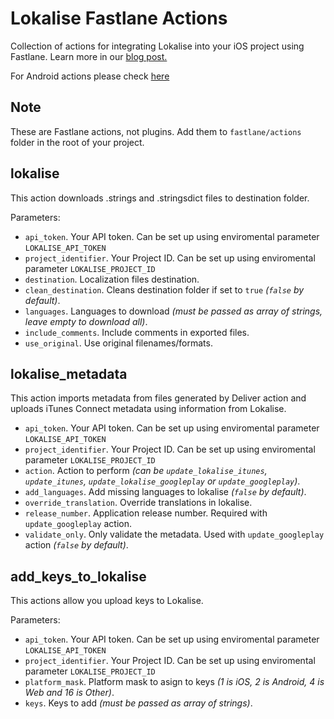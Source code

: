 # Lokalise Fastlane Actions

Collection of actions for integrating Lokalise into your iOS project using Fastlane. Learn more in our [blog post.](https://blog.lokalise.co/automating-itunes-connect-deployment-with-fastlane-and-lokalise/)

For Android actions please check [here](https://github.com/lokalise/lokalise-fastlane-actions/android)

## Note

These are Fastlane actions, not plugins. Add them to `fastlane/actions` folder in the root of your project.

## lokalise

This action downloads .strings and .stringsdict files to destination folder.

Parameters:

- `api_token`. Your API token. Can be set up using enviromental parameter `LOKALISE_API_TOKEN`
- `project_identifier`. Your Project ID. Can be set up using enviromental parameter `LOKALISE_PROJECT_ID`
- `destination`. Localization files destination.
- `clean_destination`. Cleans destination folder if set to `true` *(`false` by default)*.
- `languages`. Languages to download *(must be passed as array of strings, leave empty to download all)*.
- `include_comments`. Include comments in exported files.
- `use_original`. Use original filenames/formats.

## lokalise_metadata

This action imports metadata from files generated by Deliver action and uploads iTunes Connect metadata using information from Lokalise.

- `api_token`. Your API token. Can be set up using enviromental parameter `LOKALISE_API_TOKEN`
- `project_identifier`. Your Project ID. Can be set up using enviromental parameter `LOKALISE_PROJECT_ID`
- `action`. Action to perform *(can be `update_lokalise_itunes`, `update_itunes`, `update_lokalise_googleplay` or `update_googleplay`)*. 
- `add_languages`. Add missing languages to lokalise *(`false` by default)*.
- `override_translation`. Override translations in lokalise.
- `release_number`. Application release number. Required with `update_googleplay` action.
- `validate_only`. Only validate the metadata. Used with `update_googleplay` action *(`false` by default)*.

## add_keys_to_lokalise

This actions allow you upload keys to Lokalise.

Parameters:

- `api_token`. Your API token. Can be set up using enviromental parameter `LOKALISE_API_TOKEN`
- `project_identifier`. Your Project ID. Can be set up using enviromental parameter `LOKALISE_PROJECT_ID`
- `platform_mask`. Platform mask to asign to keys *(1 is iOS, 2 is Android, 4 is Web and 16 is Other)*.
- `keys`. Keys to add *(must be passed as array of strings)*.

